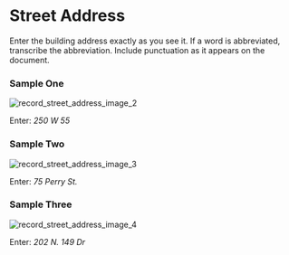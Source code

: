 # Street Address
<p>Enter the building address exactly as you see it. If a word is abbreviated, transcribe the abbreviation. Include punctuation as it appears on the document.</p>
<div id="accordion-help-modal">
<!--    <h3>Sample One</h3>-->
<!--    <div class="modal-field-guide" >-->
<!--      <img src="/images/t_address_1.png" alt="record_street_address_image_1">-->
<!--      <p>Enter: <em>Rivington St. near 2nd St.</em></p>-->
<!--    <p></p>-->
<!--    </div>-->
  <h3>Sample One</h3>
  <div class="modal-field-guide" >
    <img src="/images/t_address_2.png" alt="record_street_address_image_2">
  <p>Enter: <em>250 W 55</em></p>
  </div>
  <h3>Sample Two</h3>
  <div class="modal-field-guide" >
    <img src="/images/t_address_3.png" alt="record_street_address_image_3">
  <p>Enter: <em>75 Perry St.</em></p>
  </div>
  <h3>Sample Three</h3>
  <div class="modal-field-guide" >
    <img src="/images/t_address_4.png" alt="record_street_address_image_4">
  <p>Enter: <em>202 N. 149 Dr</em></p>
  </div>
</div>
